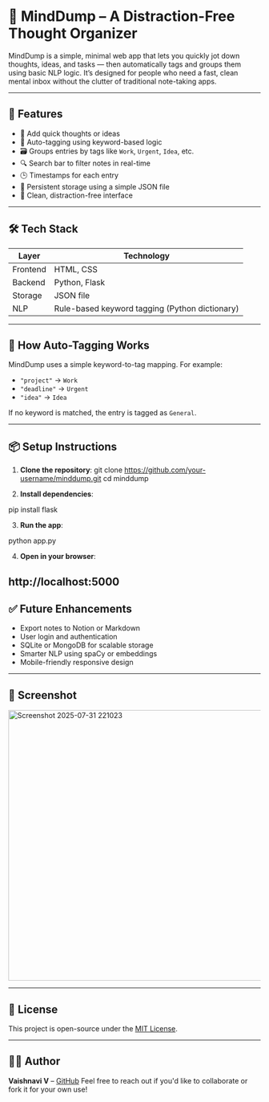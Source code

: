 # 🧠 MindDump – A Distraction-Free Thought Organizer

MindDump is a simple, minimal web app that lets you quickly jot down thoughts, ideas, and tasks — then automatically tags and groups them using basic NLP logic. It’s designed for people who need a fast, clean mental inbox without the clutter of traditional note-taking apps.

---

## 🚀 Features

- 📝 Add quick thoughts or ideas
- 🧠 Auto-tagging using keyword-based logic
- 🗃️ Groups entries by tags like `Work`, `Urgent`, `Idea`, etc.
- 🔍 Search bar to filter notes in real-time
- 🕒 Timestamps for each entry
- 💾 Persistent storage using a simple JSON file
- 🎨 Clean, distraction-free interface

---

## 🛠️ Tech Stack

| Layer     | Technology        |
|-----------|-------------------|
| Frontend  | HTML, CSS         |
| Backend   | Python, Flask     |
| Storage   | JSON file         |
| NLP       | Rule-based keyword tagging (Python dictionary)

---

## 🧠 How Auto-Tagging Works

MindDump uses a simple keyword-to-tag mapping. For example:
- `"project"` → `Work`
- `"deadline"` → `Urgent`
- `"idea"` → `Idea`

If no keyword is matched, the entry is tagged as `General`.

---

## 📦 Setup Instructions

1. **Clone the repository**:
git clone https://github.com/your-username/minddump.git
cd minddump

2. **Install dependencies**:

pip install flask

3. **Run the app**:

python app.py

4. **Open in your browser**:

http://localhost:5000
---

## ✅ Future Enhancements

* Export notes to Notion or Markdown
* User login and authentication
* SQLite or MongoDB for scalable storage
* Smarter NLP using spaCy or embeddings
* Mobile-friendly responsive design

---

## 📸 Screenshot

<img width="991" height="539" alt="Screenshot 2025-07-31 221023" src="https://github.com/user-attachments/assets/b403ee38-5209-4310-ae28-18bed9cc5757" />


---

## 📄 License

This project is open-source under the [MIT License](LICENSE).

---

## 🙋‍♀️ Author

**Vaishnavi V** – [GitHub](https://github.com/your-username)
Feel free to reach out if you'd like to collaborate or fork it for your own use!

```

